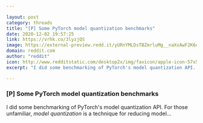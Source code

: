```yaml
---

layout: post
category: threads
title: "[P] Some PyTorch model quantization benchmarks"
date: 2020-12-02 19:57:25
link: https://vrhk.co/3lyzjQS
image: https://external-preview.redd.it/yURnYMLDsTBZmrluMg__naXvAwF2K6ejgHyTFQI6y4k.png?width=1200&height=333&auto=webp&crop=1200:333,smart&s=59aa6267e6eddb7320de24e1b449eb035f4bb2e7
domain: reddit.com
author: "reddit"
icon: http://www.redditstatic.com/desktop2x/img/favicon/apple-icon-57x57.png
excerpt: "I did some benchmarking of PyTorch's model quantization API. For those unfamiliar, *model quantization* is a technique for reducing model..."

---
```


### [P] Some PyTorch model quantization benchmarks

I did some benchmarking of PyTorch's model quantization API. For those unfamiliar, *model quantization* is a technique for reducing model...